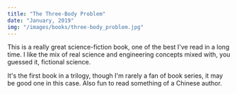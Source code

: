 ```yaml
---
title: "The Three-Body Problem"
date: "January, 2019"
img: "/images/books/three-body_problem.jpg"
---
```


This is a really great science-fiction book, one of the best I've read in a long time. I like the mix of real science and engineering concepts mixed with, you guessed it, fictional science.

It's the first book in a trilogy, though I'm rarely a fan of book series, it may be good one in this case. Also fun to read something of a Chinese author.
